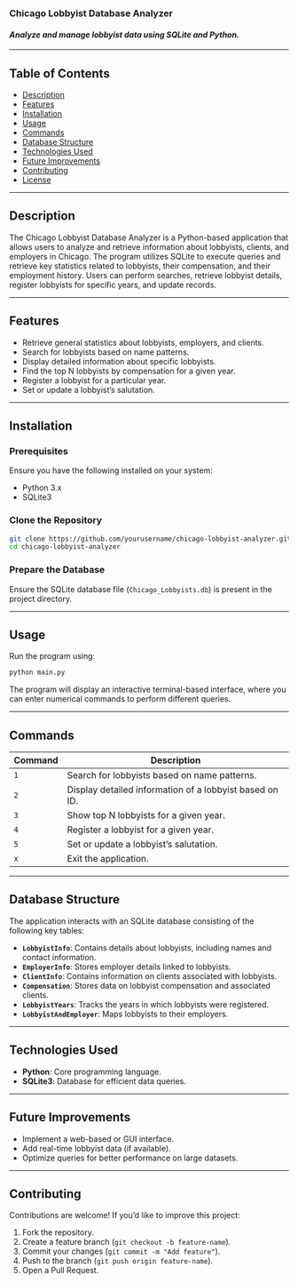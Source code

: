 ### **Chicago Lobbyist Database Analyzer**
#### *Analyze and manage lobbyist data using SQLite and Python.*

---

## **Table of Contents**
- [Description](#description)
- [Features](#features)
- [Installation](#installation)
- [Usage](#usage)
- [Commands](#commands)
- [Database Structure](#database-structure)
- [Technologies Used](#technologies-used)
- [Future Improvements](#future-improvements)
- [Contributing](#contributing)
- [License](#license)

---

## **Description**
The Chicago Lobbyist Database Analyzer is a Python-based application that allows users to analyze and retrieve information about lobbyists, clients, and employers in Chicago. The program utilizes SQLite to execute queries and retrieve key statistics related to lobbyists, their compensation, and their employment history. Users can perform searches, retrieve lobbyist details, register lobbyists for specific years, and update records.

---

## **Features**
- Retrieve general statistics about lobbyists, employers, and clients.
- Search for lobbyists based on name patterns.
- Display detailed information about specific lobbyists.
- Find the top N lobbyists by compensation for a given year.
- Register a lobbyist for a particular year.
- Set or update a lobbyist’s salutation.

---

## **Installation**
### **Prerequisites**
Ensure you have the following installed on your system:
- Python 3.x
- SQLite3

### **Clone the Repository**
```bash
git clone https://github.com/yourusername/chicago-lobbyist-analyzer.git
cd chicago-lobbyist-analyzer
```

### **Prepare the Database**
Ensure the SQLite database file (`Chicago_Lobbyists.db`) is present in the project directory.

---

## **Usage**
Run the program using:
```bash
python main.py
```
The program will display an interactive terminal-based interface, where you can enter numerical commands to perform different queries.

---

## **Commands**
| Command | Description |
|---------|------------|
| `1` | Search for lobbyists based on name patterns. |
| `2` | Display detailed information of a lobbyist based on ID. |
| `3` | Show top N lobbyists for a given year. |
| `4` | Register a lobbyist for a given year. |
| `5` | Set or update a lobbyist’s salutation. |
| `x` | Exit the application. |

---

## **Database Structure**
The application interacts with an SQLite database consisting of the following key tables:

- **`LobbyistInfo`**: Contains details about lobbyists, including names and contact information.
- **`EmployerInfo`**: Stores employer details linked to lobbyists.
- **`ClientInfo`**: Contains information on clients associated with lobbyists.
- **`Compensation`**: Stores data on lobbyist compensation and associated clients.
- **`LobbyistYears`**: Tracks the years in which lobbyists were registered.
- **`LobbyistAndEmployer`**: Maps lobbyists to their employers.

---

## **Technologies Used**
- **Python**: Core programming language.
- **SQLite3**: Database for efficient data queries.

---

## **Future Improvements**
- Implement a web-based or GUI interface.
- Add real-time lobbyist data (if available).
- Optimize queries for better performance on large datasets.

---

## **Contributing**
Contributions are welcome! If you’d like to improve this project:
1. Fork the repository.
2. Create a feature branch (`git checkout -b feature-name`).
3. Commit your changes (`git commit -m "Add feature"`).
4. Push to the branch (`git push origin feature-name`).
5. Open a Pull Request.

